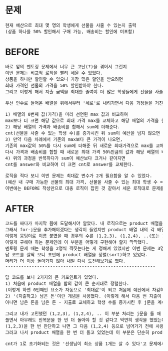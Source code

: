 # 문제

<pre>
현재 예산으로 최대 몇 명의 학생에게 선물을 사줄 수 있는지 출력
(상품 하나를 50% 할인해서 구매 가능, 배송비는 할인에 미포함)
</pre>

# BEFORE

<pre>
바로 앞의 멘토링 문제에서 너무 큰 고난(?)을 겪어서 그런지 
이번 문제는 비교적 로직을 빨리 세울 수 있었다.
상품을 하나만 할인할 수 있으니 가장 많은 할인을 받으려면 
최대 가격인 선물의 가격을 50% 할인받아야 한다.
그리고 이렇게 해서 지출 금액을 최대한 줄여야 더 많은 학생들에게 선물을 사줄 수 있다.

우선 인수로 들어온 배열을 위에서부터 '세로'로 내려가면서 다음 과정들을 거친다.

1) 배열의 0번째 값(가격)을 미리 선언된 max 값과 비교하여 
max보다 더 크면 해당 값으로 최대 가격 max를 교체하고 해당 배열의 가격을 원래 가격의 50%로 바꾼다.
2) 해당 배열의 가격과 배송비를 합해서 sum에 더해준다. 
cnt(선물을 사줄 수 있는 학생 수)를 증가시킨 뒤 sum이 예산을 넘지 않으면 다음 배열로 넘어간다.
3) 만약 다음 차례에서 기존의 max보다 큰 가격이 나오면, 
기존의 max값의 50%를 다시 sum에 더해준 뒤 새로운 최대가격으로 max를 교체해주고 
다시 가격과 배송비를 합할 때 새로운 최대 가격 50%만큼의 값과 해당 배열의 배송비를 더해서 sum에 누적한다.
4) 위의 과정을 반복하다가 sum이 예산보다 크거나 같아지면 
cnt를 answer와 비교하여 더 크면 cnt로 answer를 교체한다.

로직을 적다 보니 이번 문제는 최대값 변수가 2개 필요함을 알 수 있었다. 
(예산 내 구매 가능한 선물의 최대 가격, 선물을 사줄 수 있는 최대 학생 수 = answer) 
이번에는 BEFORE 작성만으로 대충 로직이 잡힌 것 같아서 세운 로직대로 문제를 풀어보기로 했다.
</pre>

# AFTER

<pre>
코드를 짜다가 마지막 쯤에 도달해서야 알았다. 내 로직으로는 product 배열을 한 사이클만 돌았고, 그 사이클 내에서만 답을 도출했다.
그래서 for-j문을 추가해야겠다는 생각이 들었지만 product 배열 내의 각 배열들을 '1', '2', ... 
이렇게 뭉텅이로 이름 붙였을 때 경우의 수를 (1,2,3), (1,2,4), ..(또는 1,2,4,5가 될 수도 있다) 
이렇게 구해야 하는 문제인데 이 부분을 어떻게 구현해야 할지 막막했다. 
멘토링 문제 때는 학생을 2명씩 짝짓는다는 게 정해져 있었지만 이번 문제는 3명, 4명이 될 수도 있는 부분이 어려웠다.
답 코드를 살짝 보니 초반에 product 배열을 정렬(sort)하고 있었다.
머리가 더 이상 돌아가지 않아 내일 다시 도전해보기로 했다.
---------------------------------------------------------

답 코드를 보니 2가지의 큰 키포인트가 있었다.
1) 처음에 product 배열을 합의 값이 큰 순서대로 정렬한다.
(이렇게 하면 0번째인 요소가 자동으로 '최대값'이 되고 처음에 예산에서 차감하여 바로 남은 돈을 구할 수 있음)
2) '(지출하고) 남은 돈'이란 개념을 사용했다. (이렇게 해서 다음 번 지출이 남은 돈보다 크면 for문을 탈출하고 
아니면 남은 돈을 남은 돈 - 지출로 교체하고 학생 수를 증가시킨 후 j문을 계속 돈다)

그리고 내가 고민했던 (1,2,3), (1,2,4), .. 이 부분 처리는 j문을 돌 때 'j와 i가 다르다'는 조건을 걸어 해결하고 있었다.
풀면서 아무래도 반복문을 한 번 더 돌아야 할 것 같다고 막연히 생각을 했었는데, 
(1,2,3)을 한 번 판단하고 나면 그 다음 (1,2,4) 등으로 넘어가기 전에 사용 가능한 돈과 선물을 줄 수 있는 학생 수를 초기화하는 단계가 있었고, 
그러고 나서 product 배열을 한 번 더 돌고 있었는데 이 부분은 단순히 product 배열 길이까지를 한 번 더 도는 것으로 구현되어 있었다.

cnt가 1로 초기화되는 것은 '선생님이 최소 상품 1개는 살 수 있다'고 문제에서 명시했기 때문이다.
</pre>
